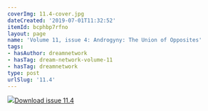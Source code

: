 ```yaml
---
coverImg: 11.4-cover.jpg
dateCreated: '2019-07-01T11:32:52'
itemId: bcphbp7rfno
layout: page
name: 'Volume 11, issue 4: Androgyny: The Union of Opposites'
tags:
- hasAuthor: dreamnetwork
- hasTag: dream-network-volume-11
- hasTag: dreamnetwork
type: post
urlSlug: '11.4'
---
```

<img class="card-journal-img" src="../images/11.4-rect.jpg"/><a href="../files/pdfs/Volume_11/11.4-Dream-Network_Volume-11_No-4.pdf" download="">Download issue 11.4</a>